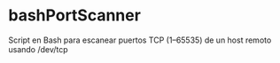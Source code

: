 # bashPortScanner
Script en Bash para escanear puertos TCP (1–65535) de un host remoto usando /dev/tcp

